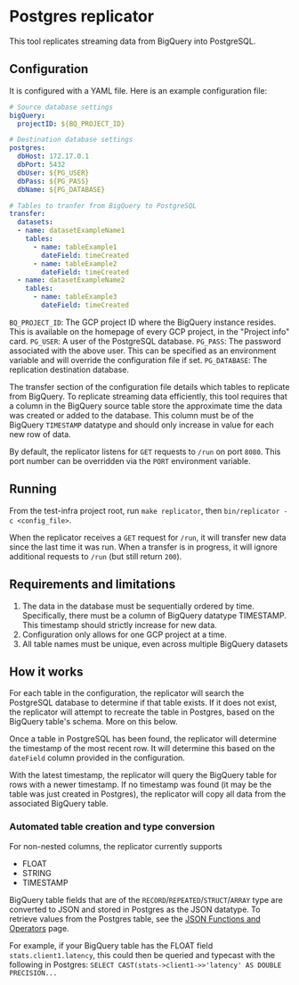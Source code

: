 # Postgres replicator

This tool replicates streaming data from BigQuery into PostgreSQL.

## Configuration

It is configured with a YAML file. Here is an example configuration file:

```yaml
# Source database settings
bigQuery:
  projectID: ${BQ_PROJECT_ID}

# Destination database settings
postgres:
  dbHost: 172.17.0.1
  dbPort: 5432
  dbUser: ${PG_USER}
  dbPass: ${PG_PASS}
  dbName: ${PG_DATABASE}

# Tables to tranfer from BigQuery to PostgreSQL
transfer:
  datasets:
  - name: datasetExampleName1
    tables:
      - name: tableExample1
        dateField: timeCreated
      - name: tableExample2
        dateField: timeCreated
  - name: datasetExampleName2
    tables:
      - name: tableExample3
        dateField: timeCreated
```

`BQ_PROJECT_ID`: The GCP project ID where the BigQuery instance resides. This is
available on the homepage of every GCP project, in the "Project info" card.
`PG_USER`: A user of the PostgreSQL database.
`PG_PASS`: The password associated with the above user. This can be specified as
an environment variable and will override the configuration file if set.
`PG_DATABASE`: The replication destination database.

The transfer section of the configuration file details which tables to replicate
from BigQuery. To replicate streaming data efficiently, this tool requires that
a column in the BigQuery source table store the approximate time the data was
created or added to the database. This column must be of the BigQuery
`TIMESTAMP` datatype and should only increase in value for each new row of data.

By default, the replicator listens for `GET` requests to `/run` on port `8080`.
This port number can be overridden via the `PORT` environment variable.

## Running

From the test-infra project root, run `make replicator`, then
`bin/replicator -c <config_file>`.

When the replicator receives a `GET` request for `/run`, it will transfer new
data since the last time it was run. When a transfer is in progress, it will
ignore additional requests to `/run` (but still return `200`).

## Requirements and limitations

1. The data in the database must be sequentially ordered by time. Specifically,
   there must be a column of BigQuery datatype TIMESTAMP. This timestamp should
   strictly increase for new data.
2. Configuration only allows for one GCP project at a time.
3. All table names must be unique, even across multiple BigQuery datasets

## How it works

For each table in the configuration, the replicator will search the PostgreSQL
database to determine if that table exists. If it does not exist, the replicator
will attempt to recreate the table in Postgres, based on the BigQuery table's
schema. More on this below.

Once a table in PostgreSQL has been found, the replicator will determine the
timestamp of the most recent row. It will determine this based on the
`dateField` column provided in the configuration.

With the latest timestamp, the replicator will query the BigQuery table for rows
with a newer timestamp. If no timestamp was found (it may be the table was just
created in Postgres), the replicator will copy all data from the associated
BigQuery table.

### Automated table creation and type conversion

For non-nested columns, the replicator currently supports

- FLOAT
- STRING
- TIMESTAMP

BigQuery table fields that are of the `RECORD`/`REPEATED`/`STRUCT`/`ARRAY`
type are converted to JSON and stored in Postgres as the JSON datatype. To
retrieve values from the Postgres table, see the [JSON Functions and Operators]
page.

For example, if your BigQuery table has the FLOAT field `stats.client1.latency`,
this could then be queried and typecast with the following in Postgres: `SELECT
CAST(stats->client1->>'latency' AS DOUBLE PRECISION...`

[JSON Functions and Operators]: https://www.postgresql.org/docs/12/functions-json.html
